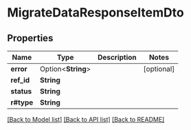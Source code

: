 # MigrateDataResponseItemDto

## Properties

Name | Type | Description | Notes
------------ | ------------- | ------------- | -------------
**error** | Option<**String**> |  | [optional]
**ref_id** | **String** |  | 
**status** | **String** |  | 
**r#type** | **String** |  | 

[[Back to Model list]](../README.md#documentation-for-models) [[Back to API list]](../README.md#documentation-for-api-endpoints) [[Back to README]](../README.md)


